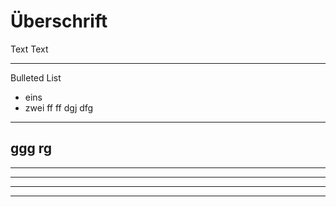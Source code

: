 # Überschrift

Text Text

---

Bulleted List
* eins
* zwei
ff
ff
dgj
dfg

---
ggg
rg
---
---
---
---
---
